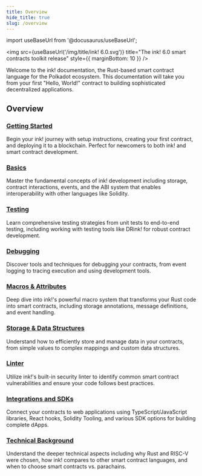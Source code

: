 ```yaml
---
title: Overview
hide_title: true
slug: /overview
---
```


import useBaseUrl from '@docusaurus/useBaseUrl';

<img src={useBaseUrl('/img/title/ink! 6.0.svg')} title="The ink! 6.0 smart contracts toolkit release" style={{ marginBottom: 10 }} />

Welcome to the ink! documentation, the Rust-based smart contract language for the Polkadot ecosystem. This documentation will take you from your first "Hello, World!" contract to building sophisticated decentralized applications.

## Overview

### **[Getting Started](../getting-started/creating.md)**
Begin your ink! journey with setup instructions, creating your first contract, and deploying it to a blockchain. Perfect for newcomers to both ink! and smart contract development.

### **[Basics](../basics/contract-template.md)**
Master the fundamental concepts of ink! development including storage, contract interactions, events, and the ABI system that enables interoperability with other languages like Solidity.

### **[Testing](../testing/overview.md)**
Learn comprehensive testing strategies from unit tests to end-to-end testing, including working with testing tools like DRink! for robust contract development.

### **[Debugging](../debugging/overview.md)**
Discover tools and techniques for debugging your contracts, from event logging to tracing execution and using development tools.

### **[Macros & Attributes](../macros-attributes/overview.md)**
Deep dive into ink!'s powerful macro system that transforms your Rust code into smart contracts, including storage annotations, message definitions, and event handling.

### **[Storage & Data Structures](../datastructures/overview.md)**
Understand how to efficiently store and manage data in your contracts, from simple values to complex mappings and custom data structures.

### **[Linter](../linter/overview.md)**
Utilize ink!'s built-in security linter to identify common smart contract vulnerabilities and ensure your code follows best practices.

### **[Integrations and SDKs](../integrations-and-sdks/overview.md)**
Connect your contracts to web applications using TypeScript/JavaScript libraries, React hooks, Solidity Tooling, and various SDK options for building complete dApps.

### **[Technical Background](../background/polkadot-sdk.md)**
Understand the deeper technical aspects including why Rust and RISC-V were chosen, how ink! compares to other smart contract languages, and when to choose smart contracts vs. parachains.